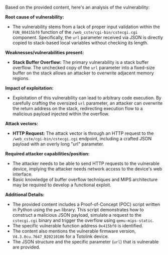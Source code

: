 Based on the provided content, here's an analysis of the vulnerability:

**Root cause of vulnerability:**
- The vulnerability stems from a lack of proper input validation within the `FUN_00415bf0` function of the `/web_cste/cgi-bin/cstecgi.cgi` component. Specifically, the `url` parameter received via JSON is directly copied to stack-based local variables without checking its length.

**Weaknesses/vulnerabilities present:**
- **Stack Buffer Overflow:** The primary vulnerability is a stack buffer overflow. The unchecked copy of the `url` parameter into a fixed-size buffer on the stack allows an attacker to overwrite adjacent memory regions.

**Impact of exploitation:**
- Exploitation of this vulnerability can lead to arbitrary code execution. By carefully crafting the oversized `url` parameter, an attacker can overwrite the return address on the stack, redirecting execution flow to a malicious payload injected within the overflow.

**Attack vectors:**
- **HTTP Request:** The attack vector is through an HTTP request to the `/web_cste/cgi-bin/cstecgi.cgi` endpoint, including a crafted JSON payload with an overly long "url" parameter.

**Required attacker capabilities/position:**
- The attacker needs to be able to send HTTP requests to the vulnerable device, implying the attacker needs network access to the device's web interface.
- Basic knowledge of buffer overflow techniques and MIPS architecture may be required to develop a functional exploit.

**Additional Details:**

- The provided content includes a Proof-of-Concept (POC) script written in Python using the `pwn` library. This script demonstrates how to construct a malicious JSON payload, simulate a request to the `cstecgi.cgi` binary and trigger the overflow using `qemu-mips-static`.
- The specific vulnerable function address `0x415bf0` is identified.
- The content also mentions the vulnerable firmware version, `V4.3.0cu.7647_B20210106` for a Totolink device.
- The JSON structure and the specific parameter (`url`) that is vulnerable are provided.